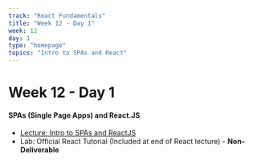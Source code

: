 ```yaml
---
track: "React Fundamentals"
title: "Week 12 - Day 1"
week: 12
day: 1
type: "homepage"
topics: "Intro to SPAs and React"
---
```



# Week 12 - Day 1

#### SPAs (Single Page Apps) and React.JS
- [Lecture: Intro to SPAs and ReactJS](/react-fundamentals/week-12/day-1/lecture-materials/intro-to-spas-and-reactjs/)
- Lab: Official React Tutorial (Included at end of React lecture) - **Non-Deliverable**